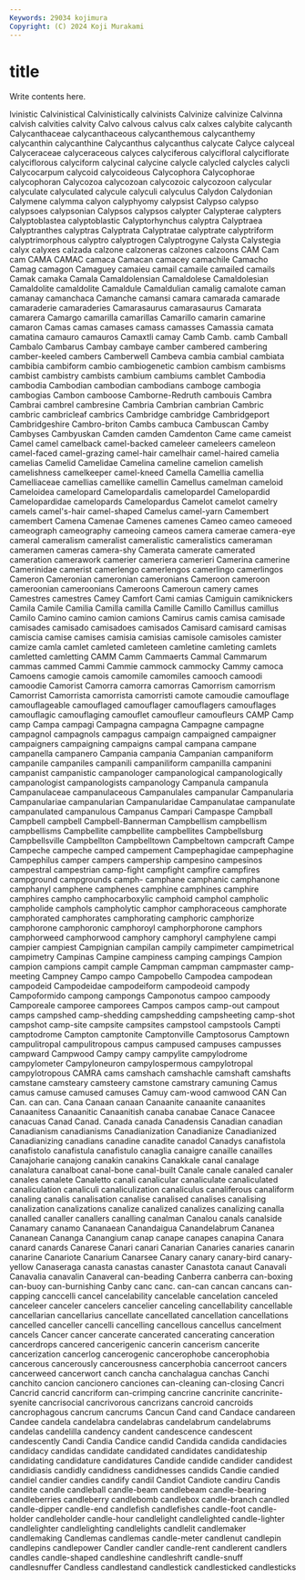 ```yaml
---
Keywords: 29034 kojimura
Copyright: (C) 2024 Koji Murakami
---
```


# title

Write contents here.



lvinistic Calvinistical Calvinistically calvinists Calvinize calvinize Calvinna calvish
calvities calvity Calvo calvous calvus calx calxes calybite calycanth Calycanthaceae
calycanthaceous calycanthemous calycanthemy calycanthin calycanthine Calycanthus calycanthus calycate Calyce calyceal
Calyceraceae calyceraceous calyces calyciferous calycifloral calyciflorate calyciflorous calyciform calycinal calycine
calycle calycled calycles calycli Calycocarpum calycoid calycoideous Calycophora Calycophorae calycophoran
Calycozoa calycozoan calycozoic calycozoon calycular calyculate calyculated calycule calyculi calyculus
Calydon Calydonian Calymene calymma calyon calyphyomy calypsist Calypso calypso calypsoes
calypsonian Calypsos calypsos calypter Calypterae calypters Calyptoblastea calyptoblastic Calyptorhynchus calyptra
Calyptraea Calyptranthes calyptras Calyptrata Calyptratae calyptrate calyptriform calyptrimorphous calyptro calyptrogen
Calyptrogyne Calysta Calystegia calyx calyxes calzada calzone calzoneras calzones calzoons
CAM Cam cam CAMA CAMAC camaca Camacan camacey camachile Camacho
Camag camagon Camaguey camaieu camail camaile camailed camails Camak camaka
Camala Camaldolensian Camaldolese Camaldolesian Camaldolite camaldolite Camaldule Camaldulian camalig camalote
caman camanay camanchaca Camanche camansi camara camarada camarade camaraderie camaraderies
Camarasaurus camarasaurus Camarata camarera Camargo camarilla camarillas Camarillo camarin camarine
camaron Camas camas camases camass camasses Camassia camata camatina camauro
camauros Camaxtli camay Camb Camb. camb Camball Cambalo Cambarus Cambay
cambaye camber cambered cambering camber-keeled cambers Camberwell Cambeva cambia cambial
cambiata cambibia cambiform cambio cambiogenetic cambion cambism cambisms cambist cambistry
cambists cambium cambiums camblet Cambodia cambodia Cambodian cambodian cambodians camboge
cambogia cambogias Cambon camboose Camborne-Redruth cambouis Cambra Cambrai cambrel cambresine
Cambria Cambrian cambrian Cambric cambric cambricleaf cambrics Cambridge cambridge Cambridgeport
Cambridgeshire Cambro-briton Cambs cambuca Cambuscan Camby Cambyses Cambyuskan Camden camden
Camdenton Came came cameist Camel camel camelback camel-backed cameleer cameleers
cameleon camel-faced camel-grazing camel-hair camelhair camel-haired camelia camelias Camelid Camelidae
Camelina cameline camelion camelish camelishness camelkeeper camel-kneed Camella Camellia camellia
Camelliaceae camellias camellike camellin Camellus camelman cameloid Cameloidea camelopard Camelopardalis
camelopardel Camelopardid Camelopardidae camelopards Camelopardus Camelot camelot camelry camels camel's-hair
camel-shaped Camelus camel-yarn Camembert camembert Camena Camenae Camenes camenes Cameo
cameo cameoed cameograph cameography cameoing cameos camera camerae camera-eye cameral
cameralism cameralist cameralistic cameralistics cameraman cameramen cameras camera-shy Camerata camerate
camerated cameration camerawork camerier cameriera camerieri Camerina camerine Camerinidae camerist
camerlengo camerlengos camerlingo camerlingos Cameron Cameronian cameronian cameronians Cameroon cameroon
cameroonian cameroonians Cameroons Cameroun camery cames Camestres camestres Camey Camfort
Cami camias Camiguin camiknickers Camila Camile Camilia Camilla camilla Camille
Camillo Camillus camillus Camilo Camino camino camion camions Camirus camis
camisa camisade camisades camisado camisadoes camisados Camisard camisard camisas camiscia
camise camises camisia camisias camisole camisoles camister camize camla camlet
camleted camleteen camletine camleting camlets camletted camletting CAMM Camm Cammaerts
Cammal Cammarum cammas cammed Cammi Cammie cammock cammocky Cammy camoca
Camoens camogie camois camomile camomiles camooch camoodi camoodie Camorist Camorra
camorra camorras Camorrism camorrism Camorrist Camorrista camorrista camorristi camote camoudie
camouflage camouflageable camouflaged camouflager camouflagers camouflages camouflagic camouflaging camouflet camoufleur
camoufleurs CAMP Camp camp Campa campagi Campagna campagna Campagne campagne
campagnol campagnols campagus campaign campaigned campaigner campaigners campaigning campaigns campal
campana campane campanella campanero Campania campania Campanian campaniform campanile campaniles
campanili campaniliform campanilla campanini campanist campanistic campanologer campanological campanologically campanologist
campanologists campanology Campanula campanula Campanulaceae campanulaceous Campanulales campanular Campanularia Campanulariae
campanularian Campanularidae Campanulatae campanulate campanulated campanulous Campanus Campari Campaspe Campball
Campbell campbell Campbell-Bannerman Campbellism campbellism campbellisms Campbellite campbellite campbellites Campbellsburg
Campbellsville Campbellton Campbelltown Campbeltown campcraft Campe Campeche campeche camped campement
Campephagidae campephagine Campephilus camper campers campership campesino campesinos campestral campestrian
camp-fight campfight campfire campfires campground campgrounds camph- camphane camphanic camphanone
camphanyl camphene camphenes camphine camphines camphire camphires campho camphocarboxylic camphoid
camphol campholic campholide camphols campholytic camphor camphoraceous camphorate camphorated camphorates
camphorating camphoric camphorize camphorone camphoronic camphoroyl camphorphorone camphors camphorweed camphorwood
camphory camphoryl camphylene campi campier campiest Campignian campilan campily campimeter
campimetrical campimetry Campinas Campine campiness camping campings Campion campion campions
campit cample Campman campman campmaster camp-meeting Campney Campo campo Campobello
Campodea campodean campodeid Campodeidae campodeiform campodeoid campody Campoformido campong campongs
Camponotus campoo campoody Camporeale camporee camporees Campos campos camp-out campout
camps campshed camp-shedding campshedding campsheeting camp-shot campshot camp-site campsite campsites
campstool campstools Campti camptodrome Campton camptonite Camptonville Camptosorus Camptown campulitropal
campulitropous campus campused campuses campusses campward Campwood Campy campy campylite
campylodrome campylometer Campyloneuron campylospermous campylotropal campylotropous CAMRA cams camshach camshachle
camshaft camshafts camstane camsteary camsteery camstone camstrary camuning Camus camus
camuse camused camuses Camuy cam-wood camwood CAN Can Can. can
can. Cana Canaan canaan Canaanite canaanite canaanites Canaanitess Canaanitic Canaanitish
canaba canabae Canace Canacee canacuas Canad Canad. Canada canada Canadensis
Canadian canadian Canadianism canadianisms Canadianization Canadianize Canadianized Canadianizing canadians canadine
canadite canadol Canadys canafistola canafistolo canafistula canafistulo canaglia canaigre canaille
canailles Canajoharie canajong canakin canakins Canakkale canal canalage canalatura canalboat
canal-bone canal-built Canale canale canaled canaler canales canalete Canaletto canali
canalicular canaliculate canaliculated canaliculation canaliculi canaliculization canaliculus canaliferous canaliform canaling
canalis canalisation canalise canalised canalises canalising canalization canalizations canalize canalized
canalizes canalizing canalla canalled canaller canallers canalling canalman Canalou canals
canalside Canamary canamo Cananaean Canandaigua Canandelabrum Cananea Cananean Cananga Canangium
canap canape canapes canapina Canara canard canards Canarese Canari canari
Canarian Canaries canaries canarin canarine Canariote Canarium Canarsee Canary canary
canary-bird canary-yellow Canaseraga canasta canastas canaster Canastota canaut Canavali Canavalia
canavalin Canaveral can-beading Canberra canberra can-boxing can-buoy can-burnishing Canby canc
canc. can-can cancan cancans can-capping canccelli cancel cancelability cancelable cancelation
canceled canceleer canceler cancelers cancelier canceling cancellability cancellable cancellarian cancellarius
cancellate cancellated cancellation cancellations cancelled canceller cancelli cancelling cancellous cancellus
cancelment cancels Cancer cancer cancerate cancerated cancerating canceration cancerdrops cancered
cancerigenic cancerin cancerism cancerite cancerization cancerlog cancerogenic cancerophobe cancerophobia cancerous
cancerously cancerousness cancerphobia cancerroot cancers cancerweed cancerwort canch cancha canchalagua
canchas Canchi canchito cancion cancionero canciones can-cleaning can-closing Cancri Cancrid
cancrid cancriform can-crimping cancrine cancrinite cancrinite-syenite cancrisocial cancrivorous cancrizans cancroid
cancroids cancrophagous cancrum cancrums Cancun Cand cand Candace candareen Candee
candela candelabra candelabras candelabrum candelabrums candelas candelilla candency candent candescence
candescent candescently Candi Candia Candice candid Candida candida candidacies candidacy
candidas candidate candidated candidates candidateship candidating candidature candidatures Candide candide
candider candidest candidiasis candidly candidness candidnesses candids Candie candied candiel
candier candies candify candil Candiot Candiote candiru Candis candite candle
candleball candle-beam candlebeam candle-bearing candleberries candleberry candlebomb candlebox candle-branch candled
candle-dipper candle-end candlefish candlefishes candle-foot candle-holder candleholder candle-hour candlelight candlelighted
candle-lighter candlelighter candlelighting candlelights candlelit candlemaker candlemaking Candlemas candlemas candle-meter
candlenut candlepin candlepins candlepower Candler candler candle-rent candlerent candlers candles
candle-shaped candleshine candleshrift candle-snuff candlesnuffer Candless candlestand candlestick candlesticked candlesticks

